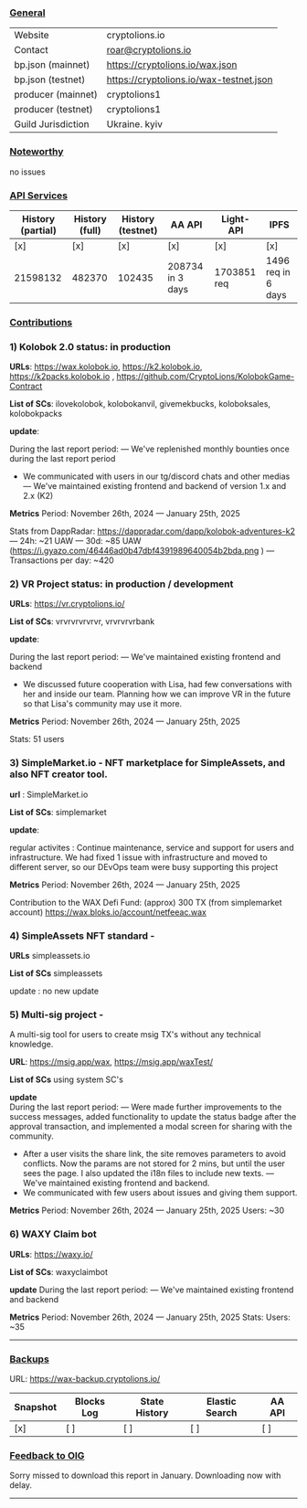 ### <ins>General</ins>

|  |  |
| --- | --- |
| Website |  cryptolions.io|
| Contact | roar@cryptolions.io |
| bp.json (mainnet) | https://cryptolions.io/wax.json|
| bp.json (testnet) | https://cryptolions.io/wax-testnet.json |
| producer (mainnet) | cryptolions1 |
| producer (testnet) | cryptolions1  |
| Guild Jurisdiction | Ukraine. kyiv |

### <ins>Noteworthy</ins>

no issues 



### <ins>API Services</ins>

| History (partial) | History (full) | History (testnet) | AA API | Light-API  | IPFS |
|--------|--------|--------|--------|--------|--------|
| [x]  | [x] | [x] | [x] | [x] | [x] |  [x] |
| 21598132 | 482370 | 102435 | 208734 in 3 days | 1703851 req |  1496 req in 6 days |


### <ins>Contributions</ins>


### 1) Kolobok 2.0 status: in production

**URLs**: https://wax.kolobok.io, https://k2.kolobok.io, https://k2packs.kolobok.io ,  https://github.com/CryptoLions/KolobokGame-Contract 

**List of SCs**: ilovekolobok, kolobokanvil, givemekbucks, koloboksales, kolobokpacks

**update**:

During the last report period:
— We've replenished monthly bounties once during the last report period
- We communicated with users in our tg/discord chats and other medias
— We've maintained existing frontend and backend of version 1.x and 2.x (K2)

**Metrics**
Period: November 26th, 2024 — January 25th, 2025

Stats from DappRadar:
https://dappradar.com/dapp/kolobok-adventures-k2 
— 24h: ~21 UAW
— 30d: ~85 UAW
(https://i.gyazo.com/46446ad0b47dbf4391989640054b2bda.png ) 
— Transactions per day: ~420 

### 2) VR Project status: in production / development

**URLs**: https://vr.cryptolions.io/ 

**List of SCs**: vrvrvrvrvrvr, vrvrvrvrbank

**update**: 

During the last report period:
— We've maintained existing frontend and backend
- We discussed future cooperation with Lisa, had few conversations with her and inside our team. Planning how we can improve VR in the future so that Lisa's community may use it more.

**Metrics**
Period: November 26th, 2024 — January 25th, 2025

Stats:
51 users


### 3) SimpleMarket.io - NFT marketplace for SimpleAssets, and also NFT creator tool.

**url**  :  SimpleMarket.io 

**List of SCs**:  simplemarket
 
**update**: 
  
regular activites : Continue maintenance, service and support for users and infrastructure. We had fixed 1 issue with infrastructure and moved to different server, so our DEvOps team were busy supporting this project

**Metrics**
Period: November 26th, 2024 — January 25th, 2025

Contribution to the WAX Defi Fund: (approx) 300 TX  (from simplemarket account) https://wax.bloks.io/account/netfeeac.wax


### 4) SimpleAssets NFT standard  - 

**URLs** simpleassets.io

**List of SCs**  simpleassets

update : no new update 



### 5) Multi-sig project - 
A multi-sig tool for users to create msig TX's without any technical knowledge. 

**URL**:   https://msig.app/wax, https://msig.app/waxTest/

**List of SCs**   using system SC's

**update**  
During the last report period:
— Were made further improvements to the success messages, added functionality to update the status badge after the approval transaction, and implemented a modal screen for sharing with the community. 
- After a user visits the share link, the site removes parameters to avoid conflicts. Now the params are not stored for 2 mins, but until the user sees the page. I also updated the i18n files to include new texts.
— We've maintained existing frontend and backend.
- We communicated with few users about issues and giving them support.

**Metrics**
Period: November 26th, 2024 — January 25th, 2025
Users: ~30


### 6) WAXY Claim bot
**URLs**: https://waxy.io/

**List of SCs**: waxyclaimbot

**update**
During the last report period:
— We've maintained existing frontend and backend 

**Metrics**
Period: November 26th, 2024 — January 25th, 2025
Stats:
Users: ~35

---


### <ins>Backups </ins>

URL: https://wax-backup.cryptolions.io/

| Snapshot | Blocks Log | State History | Elastic Search | AA API |
|--------|--------|--------|--------|--------|
| [x] | [ ] | [ ] | [ ] | [ ] |



### <ins>Feedback to OIG</ins>

Sorry missed to download this report in January. Downloading now with delay.

----

